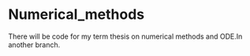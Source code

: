 # Numerical_methods
There will be code for my term thesis on numerical methods and ODE.In another branch.
